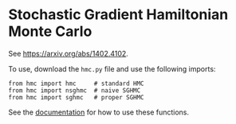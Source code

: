 # Stochastic Gradient Hamiltonian Monte Carlo

See https://arxiv.org/abs/1402.4102.

To use, download the `hmc.py` file and use the following imports:

```
from hmc import hmc 	# standard HMC
from hmc import nsghmc 	# naive SGHMC
from hmc import sghmc 	# proper SGHMC
```

See the [documentation](http://htmlpreview.github.io/?https://github.com/TurboFreeze/sghmc/blob/master/hmc.html) for how to use these functions.
